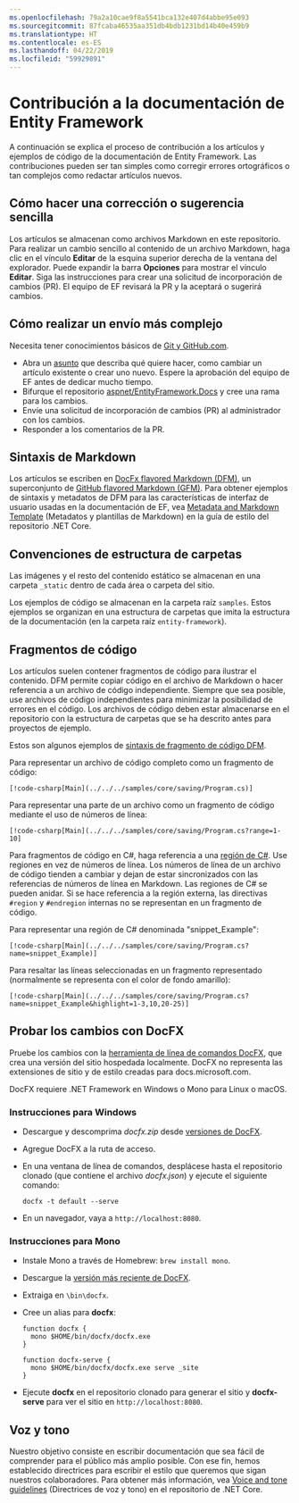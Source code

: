 ```yaml
---
ms.openlocfilehash: 79a2a10cae9f8a5541bca132e407d4abbe95e093
ms.sourcegitcommit: 87fcaba46535aa351db4bdb1231bd14b40e459b9
ms.translationtype: HT
ms.contentlocale: es-ES
ms.lasthandoff: 04/22/2019
ms.locfileid: "59929891"
---
```

# <a name="contributing-to-the-entity-framework-documentation"></a>Contribución a la documentación de Entity Framework

A continuación se explica el proceso de contribución a los artículos y ejemplos de código de la documentación de Entity Framework. Las contribuciones pueden ser tan simples como corregir errores ortográficos o tan complejos como redactar artículos nuevos.

## <a name="how-to-make-a-simple-correction-or-suggestion"></a>Cómo hacer una corrección o sugerencia sencilla

Los artículos se almacenan como archivos Markdown en este repositorio. Para realizar un cambio sencillo al contenido de un archivo Markdown, haga clic en el vínculo **Editar** de la esquina superior derecha de la ventana del explorador. Puede expandir la barra **Opciones** para mostrar el vínculo **Editar**. Siga las instrucciones para crear una solicitud de incorporación de cambios (PR). El equipo de EF revisará la PR y la aceptará o sugerirá cambios.

## <a name="how-to-make-a-more-complex-submission"></a>Cómo realizar un envío más complejo

Necesita tener conocimientos básicos de [Git y GitHub.com](https://guides.github.com/activities/hello-world/).

* Abra un [asunto](https://github.com/aspnet/EntityFramework.Docs/issues/new) que describa qué quiere hacer, como cambiar un artículo existente o crear uno nuevo. Espere la aprobación del equipo de EF antes de dedicar mucho tiempo.
* Bifurque el repositorio [aspnet/EntityFramework.Docs](https://github.com/aspnet/EntityFramework.Docs/) y cree una rama para los cambios.
* Envíe una solicitud de incorporación de cambios (PR) al administrador con los cambios.
* Responder a los comentarios de la PR.

## <a name="markdown-syntax"></a>Sintaxis de Markdown

Los artículos se escriben en [DocFx flavored Markdown (DFM)](http://dotnet.github.io/docfx/spec/docfx_flavored_markdown.html), un superconjunto de [GitHub flavored Markdown (GFM)](https://guides.github.com/features/mastering-markdown/). Para obtener ejemplos de sintaxis y metadatos de DFM para las características de interfaz de usuario usadas en la documentación de EF, vea [Metadata and Markdown Template](https://github.com/dotnet/docs/blob/master/styleguide/template.md) (Metadatos y plantillas de Markdown) en la guía de estilo del repositorio .NET Core.

## <a name="folder-structure-conventions"></a>Convenciones de estructura de carpetas

Las imágenes y el resto del contenido estático se almacenan en una carpeta `_static` dentro de cada área o carpeta del sitio.

Los ejemplos de código se almacenan en la carpeta raíz `samples`. Estos ejemplos se organizan en una estructura de carpetas que imita la estructura de la documentación (en la carpeta raíz `entity-framework`).

## <a name="code-snippets"></a>Fragmentos de código

Los artículos suelen contener fragmentos de código para ilustrar el contenido. DFM permite copiar código en el archivo de Markdown o hacer referencia a un archivo de código independiente. Siempre que sea posible, use archivos de código independientes para minimizar la posibilidad de errores en el código. Los archivos de código deben estar almacenarse en el repositorio con la estructura de carpetas que se ha descrito antes para proyectos de ejemplo.

Estos son algunos ejemplos de [sintaxis de fragmento de código DFM](http://dotnet.github.io/docfx/spec/docfx_flavored_markdown.html#code-snippet).

Para representar un archivo de código completo como un fragmento de código:

``` none
[!code-csharp[Main](../../../samples/core/saving/Program.cs)]
```

Para representar una parte de un archivo como un fragmento de código mediante el uso de números de línea:

``` none
[!code-csharp[Main](../../../samples/core/saving/Program.cs?range=1-10]
```

Para fragmentos de código en C#, haga referencia a una [región de C#](https://msdn.microsoft.com/library/9a1ybwek.aspx). Use regiones en vez de números de línea. Los números de línea de un archivo de código tienden a cambiar y dejan de estar sincronizados con las referencias de números de línea en Markdown. Las regiones de C# se pueden anidar. Si se hace referencia a la región externa, las directivas `#region` y `#endregion` internas no se representan en un fragmento de código.

Para representar una región de C# denominada "snippet_Example":

``` none
[!code-csharp[Main](../../../samples/core/saving/Program.cs?name=snippet_Example)]
```

Para resaltar las líneas seleccionadas en un fragmento representado (normalmente se representa con el color de fondo amarillo):

``` none
[!code-csharp[Main](../../../samples/core/saving/Program.cs?name=snippet_Example&highlight=1-3,10,20-25)]
```

## <a name="test-your-changes-with-docfx"></a>Probar los cambios con DocFX

Pruebe los cambios con la [herramienta de línea de comandos DocFX](https://dotnet.github.io/docfx/tutorial/docfx_getting_started.html#2-use-docfx-as-a-command-line-tool), que crea una versión del sitio hospedada localmente. DocFX no representa las extensiones de sitio y de estilo creadas para docs.microsoft.com.

DocFX requiere .NET Framework en Windows o Mono para Linux o macOS.

### <a name="windows-instructions"></a>Instrucciones para Windows

* Descargue y descomprima *docfx.zip* desde [versiones de DocFX](https://github.com/dotnet/docfx/releases).
* Agregue DocFX a la ruta de acceso.
* En una ventana de línea de comandos, desplácese hasta el repositorio clonado (que contiene el archivo *docfx.json*) y ejecute el siguiente comando:

   ``` console
   docfx -t default --serve
   ```

* En un navegador, vaya a `http://localhost:8080`.

### <a name="mono-instructions"></a>Instrucciones para Mono

* Instale Mono a través de Homebrew: `brew install mono`.
* Descargue la [versión más reciente de DocFX](https://github.com/dotnet/docfx/releases/tag/v2.7.2).
* Extraiga en `\bin\docfx`.
* Cree un alias para **docfx**:

  ``` console
  function docfx {
    mono $HOME/bin/docfx/docfx.exe
  }

  function docfx-serve {
    mono $HOME/bin/docfx/docfx.exe serve _site
  }
  ```

* Ejecute **docfx** en el repositorio clonado para generar el sitio y **docfx-serve** para ver el sitio en `http://localhost:8080`.

## <a name="voice-and-tone"></a>Voz y tono

Nuestro objetivo consiste en escribir documentación que sea fácil de comprender para el público más amplio posible. Con ese fin, hemos establecido directrices para escribir el estilo que queremos que sigan nuestros colaboradores. Para obtener más información, vea [Voice and tone guidelines](https://github.com/dotnet/docs/blob/master/styleguide/voice-tone.md) (Directrices de voz y tono) en el repositorio de .NET Core.

